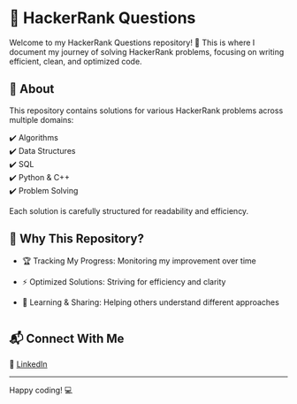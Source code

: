   # 🚀 HackerRank Questions

Welcome to my HackerRank Questions repository! 🎯 This is where I document my journey of solving HackerRank problems, focusing on writing efficient, clean, and optimized code.

## 📌 About
This repository contains solutions for various HackerRank problems across multiple domains:

✔️ Algorithms  
✔️ Data Structures  
✔️ SQL  
✔️ Python & C++  
✔️ Problem Solving  

Each solution is carefully structured for readability and efficiency.



## 🎯 Why This Repository?

- 🏆 Tracking My Progress: Monitoring my improvement over time  
- ⚡️ Optimized Solutions: Striving for efficiency and clarity  
- 📖 Learning & Sharing: Helping others understand different approaches  


   ```

## 📬 Connect With Me

💼 [LinkedIn](https://linkedin.com/in/yourprofile)


---

Happy coding! 💻
